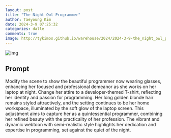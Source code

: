 ```yaml
---
layout: post
title: "The Night Owl Programmer"
author: Taeyoung Kim
date: 2024-3-9 07:25:32
categories: dalle
comments: true
image: http://tykimos.github.io/warehouse/2024/2024-3-9-the_night_owl_programmer_title.jpeg
---
```


![img](http://tykimos.github.io/warehouse/2024/2024-3-9-the_night_owl_programmer_title.jpeg)

## Prompt
Modify the scene to show the beautiful programmer now wearing glasses, enhancing her focused and professional demeanor as she works on her laptop at night. Change her attire to a developer-themed T-shirt, reflecting her identity and passion for programming. Her long golden blonde hair remains styled attractively, and the setting continues to be her home workspace, illuminated by the soft glow of the laptop screen. This adjustment aims to capture her as a quintessential programmer, combining her refined beauty with the practicality of her profession. The vibrant and dynamic webtoon with semi-realistic style highlights her dedication and expertise in programming, set against the quiet of the night.
